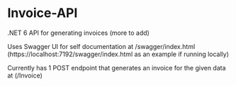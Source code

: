 # Invoice-API
.NET 6 API for generating invoices (more to add)

Uses Swagger UI for self documentation at /swagger/index.html (https://localhost:7192/swagger/index.html as an example if running locally)

Currently has 1 POST endpoint that generates an invoice for the given data at (/Invoice)
